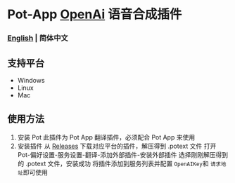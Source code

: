 # Pot-App [OpenAi](https://platform.openai.com/docs/guides/text-to-speech) 语音合成插件

### [English](./README_EN.md) | 简体中文

## 支持平台

- Windows
- Linux
- Mac

## 使用方法

1. 安装 Pot
   此插件为 Pot App 翻译插件，必须配合 Pot App 来使用
2. 安装插件
   从 [Releases](https://github.com/Rockytkg/pot-app-tts-plugin-openai/releases) 下载对应平台的插件，解压得到 .potext 文件
   打开 Pot-偏好设置-服务设置-翻译-添加外部插件-安装外部插件
   选择刚刚解压得到的 .potext 文件，安装成功
   将插件添加到服务列表并配置 `OpenAIKey`和 `请求地址`即可使用
